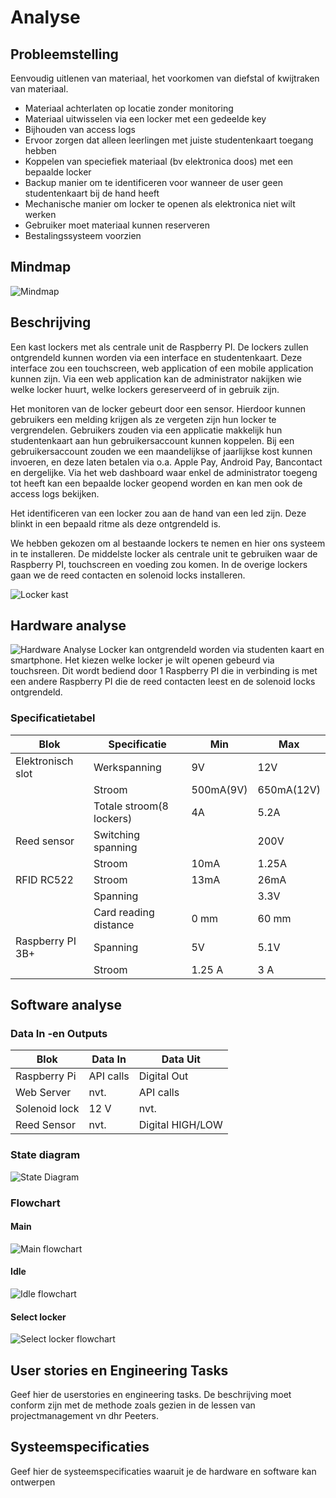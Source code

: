 # Analyse

## Probleemstelling

Eenvoudig uitlenen van materiaal, het voorkomen van diefstal of kwijtraken van materiaal.

- Materiaal achterlaten op locatie zonder monitoring
- Materiaal uitwisselen via een locker met een gedeelde key
- Bijhouden van access logs
- Ervoor zorgen dat alleen leerlingen met juiste studentenkaart toegang hebben
- Koppelen van speciefiek materiaal (bv elektronica doos) met een bepaalde locker
- Backup manier om te identificeren voor wanneer de user geen studentenkaart bij de hand heeft
- Mechanische manier om locker te openen als elektronica niet wilt werken
- Gebruiker moet materiaal kunnen reserveren
- Bestalingssysteem voorzien

## Mindmap

![Mindmap](img/mindmap_new.png)

## Beschrijving

Een kast lockers met als centrale unit de Raspberry PI. De lockers zullen ontgrendeld kunnen worden via een interface en studentenkaart. Deze interface zou een 
touchscreen, web application of een mobile application kunnen zijn. Via een web application kan de administrator nakijken wie welke locker huurt, welke lockers gereserveerd of in gebruik zijn.

Het monitoren van de locker gebeurt door een sensor. Hierdoor kunnen gebruikers een melding krijgen als ze vergeten zijn hun locker te 
vergrendelen. Gebruikers zouden via een applicatie makkelijk hun studentenkaart aan hun gebruikersaccount kunnen koppelen. Bij een gebruikersaccount zouden we een 
maandelijkse of jaarlijkse kost kunnen invoeren, en deze laten betalen via o.a. Apple Pay, Android Pay, Bancontact en dergelijke. 
Via het web dashboard waar enkel de administrator toegeng tot heeft kan een bepaalde locker geopend worden en kan men ook de access logs bekijken. 

Het identificeren van een locker zou aan de hand van een led zijn. Deze blinkt in een bepaald ritme als deze ontgrendeld is.

We hebben gekozen om al bestaande lockers te nemen en hier ons systeem in te installeren. De middelste locker als centrale unit te gebruiken waar de Raspberry PI, touchscreen en voeding zou komen. In de overige lockers gaan we de reed contacten en solenoid locks installeren.

![Locker kast](img/lockerkast.jpg)

## Hardware analyse
![Hardware Analyse](img/hardware_scheme.png)
Locker kan ontgrendeld worden via studenten kaart en smartphone. Het kiezen welke locker je wilt openen gebeurd via touchsreen. Dit wordt bediend door 1 Raspberry PI die in verbinding is met een andere Raspberry PI die de reed contacten leest en de solenoid locks ontgrendeld.

### Specificatietabel
| Blok            | Specificatie  | Min     | Max |
|-----------      |---------------|-----    |-----|
|Elektronisch slot|Werkspanning   |9V       |12V  |
|                 |Stroom         |500mA(9V)|650mA(12V)|
|                 |Totale stroom(8 lockers)|4A|5.2A|
|Reed sensor      |Switching spanning|      |200V |
|                 |Stroom         |10mA     |1.25A|
|RFID RC522       |Stroom         |13mA     |26mA |
|                 |Spanning       |         |3.3V |
|                 |Card reading distance|0 mm| 60 mm|
|Raspberry PI 3B+ |Spanning       |5V       |5.1V |
|                 |Stroom         |1.25 A   |3 A  |
## Software analyse
### Data In -en Outputs

| Blok          | Data In       | Data Uit          |
| ------------- | ------------- | -----             |
| Raspberry Pi  | API calls     | Digital Out       |
| Web Server    | nvt.          | API calls         |
| Solenoid lock | 12 V          | nvt.              |
| Reed Sensor   | nvt.          | Digital HIGH/LOW  |
### State diagram
![State Diagram](img/state_diagram_raspberry_pi.png)

### Flowchart
#### Main
![Main flowchart](img/flowcharts/main_flowchart.png)

#### Idle
![Idle flowchart](img/flowcharts/idle_flowchart.png)

#### Select locker
![Select locker flowchart](img/flowcharts/select_locker_flowchart.png)

## User stories en Engineering Tasks

Geef hier de userstories en engineering tasks. De beschrijving moet conform zijn met de methode zoals gezien in de lessen  van projectmanagement vn dhr Peeters.

## Systeemspecificaties

Geef hier de systeemspecificaties waaruit je de hardware en software kan ontwerpen
